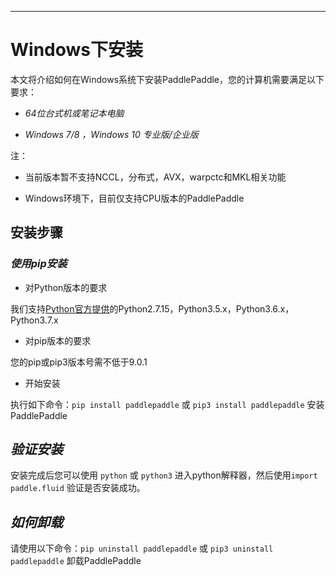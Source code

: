 ***

# **Windows下安装**

本文将介绍如何在Windows系统下安装PaddlePaddle，您的计算机需要满足以下要求：

* *64位台式机或笔记本电脑*

* *Windows 7/8 ，Windows 10 专业版/企业版*

注：

* 当前版本暂不支持NCCL，分布式，AVX，warpctc和MKL相关功能

* Windows环境下，目前仅支持CPU版本的PaddlePaddle

## 安装步骤

### ***使用pip安装***

* 对Python版本的要求

我们支持[Python官方提供](https://www.python.org/downloads/)的Python2.7.15，Python3.5.x，Python3.6.x，Python3.7.x

* 对pip版本的要求

您的pip或pip3版本号需不低于9.0.1

* 开始安装

执行如下命令：`pip install paddlepaddle` 或 `pip3 install paddlepaddle` 安装PaddlePaddle

## ***验证安装***
安装完成后您可以使用 `python` 或 `python3` 进入python解释器，然后使用`import paddle.fluid` 验证是否安装成功。

## ***如何卸载***

请使用以下命令：`pip uninstall paddlepaddle` 或 `pip3 uninstall paddlepaddle`  卸载PaddlePaddle



